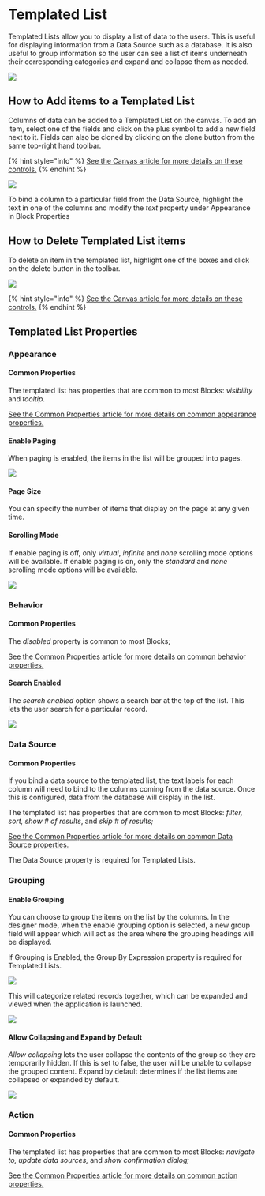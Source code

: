# Templated List

Templated Lists allow you to display a list of data to the users. This is useful for displaying information from a Data Source such as a database. It is also useful to group information so the user can see a list of items underneath their corresponding categories and expand and collapse them as needed.

![](<../../.gitbook/assets/image (939).png>)

## How to Add items to a Templated List

Columns of data can be added to a Templated List on the canvas. To add an item, select one of the fields and click on the plus symbol to add a new field next to it. Fields can also be cloned by clicking on the clone button from the same top-right hand toolbar.&#x20;

{% hint style="info" %}
[See the Canvas article for more details on these controls.](../../concepts/application/canvas.md#block-toolbar)&#x20;
{% endhint %}

![](../../.gitbook/assets/HORasD8Ebk.gif)

To bind a column to a particular field from the Data Source, highlight the text in one of the columns and modify the _text_ property under Appearance in Block Properties&#x20;

## How to Delete Templated List items&#x20;

To delete an item in the templated list, highlight one of the boxes and click on the delete button in the toolbar.

![](../../.gitbook/assets/RipAd5YPu5.gif)

{% hint style="info" %}
[See the Canvas article for more details on these controls.](../../concepts/application/canvas.md#block-toolbar)&#x20;
{% endhint %}

## Templated List Properties

### Appearance

#### Common Properties&#x20;

The templated list has properties that are common to most Blocks: _visibility_ and _tooltip_.

[See the Common Properties article for more details on common appearance properties.](../common-properties.md#appearance)

#### Enable Paging

When paging is enabled, the items in the list will be grouped into pages.&#x20;

![](<../../.gitbook/assets/image (235).png>)

#### Page Size

You can specify the number of items that display on the page at any given time.

#### Scrolling Mode

If enable paging is off, only _virtual_, _infinite_ and _none_ scrolling mode options will be available. If enable paging is on, only the _standard_ and _none_ scrolling mode options will be available.

![](<../../.gitbook/assets/image (1836).png>)

### Behavior

#### Common Properties

The _disabled_ property is common to most Blocks;

[See the Common Properties article for more details on common behavior properties.](../common-properties.md#behavior)

#### Search Enabled

The _search enabled_ option shows a search bar at the top of the list. This lets the user search for a particular record.

![](<../../.gitbook/assets/image (1299).png>)

### Data Source

#### Common Properties

If you bind a data source to the templated list, the text labels for each column will need to bind to the columns coming from the data source. Once this is configured, data from the database will display in the list.&#x20;

The templated list has properties that are common to most Blocks: _filter, sort, show # of results_, and _skip # of results;_

[See the Common Properties article for more details on common Data Source properties.](../common-properties.md#data-source)

The Data Source property is required for Templated Lists.

### Grouping

#### Enable Grouping

You can choose to group the items on the list by the columns. In the designer mode, when the enable grouping option is selected, a new group field will appear which will act as the area where the grouping headings will be displayed.

If Grouping is Enabled, the Group By Expression property is required for Templated Lists.

![](<../../.gitbook/assets/image (1644).png>)

This will categorize related records together, which can be expanded and viewed when the application is launched.

![](<../../.gitbook/assets/image (625).png>)

#### Allow Collapsing and Expand by Default

_Allow collapsing_ lets the user collapse the contents of the group so they are temporarily hidden. If this is set to false, the user will be unable to collapse the grouped content. Expand by default determines if the list items are collapsed or expanded by default.

![](../../.gitbook/assets/Collapsing2.gif)

### Action

#### Common Properties

The templated list has properties that are common to most Blocks: _navigate to, update data sources,_ and _show confirmation dialog;_

[See the Common Properties article for more details on common action properties.](../common-properties.md#action)
